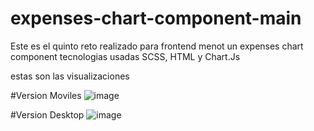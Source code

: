 # expenses-chart-component-main

Este es el quinto reto realizado para frontend menot un expenses chart component tecnologias usadas SCSS, HTML y Chart.Js

estas son las visualizaciones

#Version Moviles
![image](https://user-images.githubusercontent.com/106981529/188536942-7c9f9ee5-4d84-4c00-8958-ac0b67e551f7.png)

#Version Desktop
![image](https://user-images.githubusercontent.com/106981529/188536995-0b4f5b75-1af2-426c-92c6-d0c91118f382.png)
